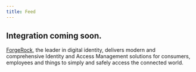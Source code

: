```yaml
---
title: Feed
---
```


## Integration coming soon.

[ForgeRock](https://www.forgerock.com/), the leader in digital identity, delivers modern and comprehensive Identity and Access Management solutions for consumers, employees and things to simply and safely access the connected world.
